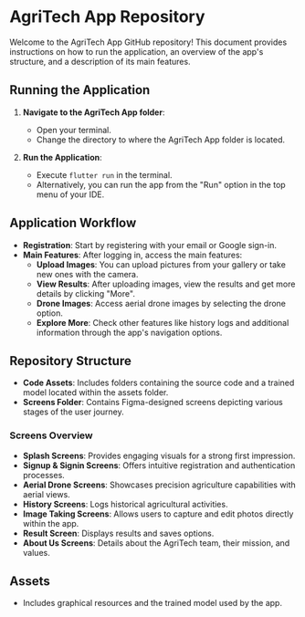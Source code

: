 
# AgriTech App Repository
Welcome to the AgriTech App GitHub repository! This document provides instructions on how to run the application, an overview of the app's structure, and a description of its main features.

## Running the Application
1. **Navigate to the AgriTech App folder**:
   - Open your terminal.
   - Change the directory to where the AgriTech App folder is located.

2. **Run the Application**:
   - Execute `flutter run` in the terminal.
   - Alternatively, you can run the app from the "Run" option in the top menu of your IDE.

## Application Workflow
- **Registration**: Start by registering with your email or Google sign-in.
- **Main Features**: After logging in, access the main features:
  - **Upload Images**: You can upload pictures from your gallery or take new ones with the camera.
  - **View Results**: After uploading images, view the results and get more details by clicking "More".
  - **Drone Images**: Access aerial drone images by selecting the drone option.
  - **Explore More**: Check other features like history logs and additional information through the app's navigation options.

## Repository Structure
- **Code Assets**: Includes folders containing the source code and a trained model located within the assets folder.
- **Screens Folder**: Contains Figma-designed screens depicting various stages of the user journey.
  
### Screens Overview
- **Splash Screens**: Provides engaging visuals for a strong first impression.
- **Signup & Signin Screens**: Offers intuitive registration and authentication processes.
- **Aerial Drone Screens**: Showcases precision agriculture capabilities with aerial views.
- **History Screens**: Logs historical agricultural activities.
- **Image Taking Screens**: Allows users to capture and edit photos directly within the app.
- **Result Screen**: Displays results and saves options.
- **About Us Screens**: Details about the AgriTech team, their mission, and values.

## Assets
- Includes graphical resources and the trained model used by the app.
